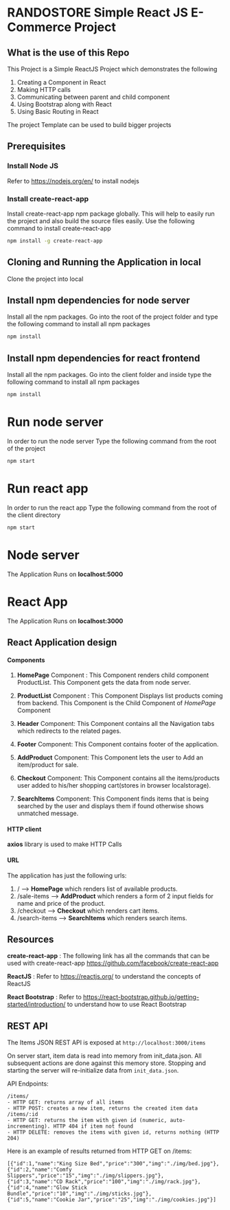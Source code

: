 # RANDOSTORE Simple React JS E-Commerce Project 

## What is the use of this Repo

This Project is a Simple ReactJS Project which demonstrates the following
1. Creating a Component in React
2. Making HTTP calls
3. Communicating between parent and child component
4. Using Bootstrap along with React
5. Using Basic Routing in React

The project Template can be used to build bigger projects

## Prerequisites

### Install Node JS
Refer to https://nodejs.org/en/ to install nodejs

### Install create-react-app
Install create-react-app npm package globally. This will help to easily run the project and also build the source files easily. Use the following command to install create-react-app

```bash
npm install -g create-react-app
```

## Cloning and Running the Application in local

Clone the project into local

## Install npm dependencies for node server
Install all the npm packages. Go into the root of the project folder and type the following command to install all npm packages

```bash
npm install
```
## Install npm dependencies for react frontend
Install all the npm packages. Go into the client folder and inside type the following command to install all npm packages

```bash
npm install
```
# Run node server
In order to run the node server Type the following command from the root of the project

```bash
npm start
```
# Run react app
In order to run the react app Type the following command from the root of the client directory

```bash
npm start
```
# Node server
The Application Runs on **localhost:5000**

# React App
The Application Runs on **localhost:3000**

## React Application design

#### Components

1. **HomePage** Component : This Component renders child component ProductList. This Component gets the data from node server.

2. **ProductList** Component : This Component Displays list products coming from backend. This Component is the Child Component of *HomePage* Component

3. **Header** Component: This Component contains all the Navigation tabs which redirects to the related pages.

4. **Footer** Component: This Component contains footer of the application.

5. **AddProduct** Component: This Component lets the user to Add an item/product for sale.

6. **Checkout** Component: This Component contains all the items/products user added to his/her shopping cart(stores in browser localstorage).

7. **SearchItems** Component: This Component finds items that is being searched by the user and displays them if found otherwise shows unmatched message.

#### HTTP client

**axios** library is used to make HTTP Calls

#### URL

The application has just the following urls:
1. / --> **HomePage** which renders list of available products.
2. /sale-items --> **AddProduct** which renders a form of 2 input fields for name and price of the product.
3. /checkout --> **Checkout** which renders cart items.
4. /search-items --> **SearchItems** which renders search items.

## Resources

**create-react-app** : The following link has all the commands that can be used with create-react-app
https://github.com/facebook/create-react-app

**ReactJS** : Refer to https://reactjs.org/ to understand the concepts of ReactJS

**React Bootstrap** : Refer to https://react-bootstrap.github.io/getting-started/introduction/ to understand how to use React Bootstrap

REST API
--------
The Items JSON REST API is exposed at `http://localhost:3000/items`

On server start, item data is read into memory from init_data.json. All subsequent actions are done against this memory store. Stopping and starting the server will re-initialize data from `init_data.json`.

API Endpoints:
```
/items/
- HTTP GET: returns array of all items
- HTTP POST: creates a new item, returns the created item data
/items/:id
- HTTP GET: returns the item with given id (numeric, auto-incrementing). HTTP 404 if item not found
- HTTP DELETE: removes the items with given id, returns nothing (HTTP 204)
```
Here is an example of results returned from HTTP GET on /items:
```
[{"id":1,"name":"King Size Bed","price":"300","img":"./img/bed.jpg"},
{"id":2,"name":"Comfy Slippers","price":"15","img":"./img/slippers.jpg"},
{"id":3,"name":"CD Rack","price":"100","img":"./img/rack.jpg"},
{"id":4,"name":"Glow Stick Bundle","price":"10","img":"./img/sticks.jpg"},
{"id":5,"name":"Cookie Jar","price":"25","img":"./img/cookies.jpg"}]
```
